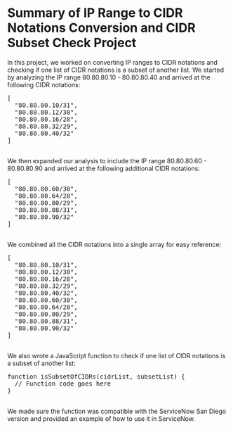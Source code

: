 <!DOCTYPE html>
<html>
<head>
  <meta charset="UTF-8">

</head>
<body>
  <h1>Summary of IP Range to CIDR Notations Conversion and CIDR Subset Check Project</h1>
  <p>In this project, we worked on converting IP ranges to CIDR notations and checking if one list of CIDR notations is a subset of another list. We started by analyzing the IP range 80.80.80.10 - 80.80.80.40 and arrived at the following CIDR notations:</p>
  <pre>
[
  "80.80.80.10/31",
  "80.80.80.12/30",
  "80.80.80.16/28",
  "80.80.80.32/29",
  "80.80.80.40/32"
]
  </pre>
  <p>We then expanded our analysis to include the IP range 80.80.80.60 - 80.80.80.90 and arrived at the following additional CIDR notations:</p>
  <pre>
[
  "80.80.80.60/30",
  "80.80.80.64/28",
  "80.80.80.80/29",
  "80.80.80.88/31",
  "80.80.80.90/32"
]
  </pre>
  <p>We combined all the CIDR notations into a single array for easy reference:</p>
  <pre>
[
  "80.80.80.10/31",
  "80.80.80.12/30",
  "80.80.80.16/28",
  "80.80.80.32/29",
  "80.80.80.40/32",
  "80.80.80.60/30",
  "80.80.80.64/28",
  "80.80.80.80/29",
  "80.80.80.88/31",
  "80.80.80.90/32"
]
  </pre>
  <p>We also wrote a JavaScript function to check if one list of CIDR notations is a subset of another list:</p>
  <pre>
function isSubsetOfCIDRs(cidrList, subsetList) {
  // Function code goes here
}
  </pre>
  <p>We made sure the function was compatible with the ServiceNow San Diego version and provided an example of how to use it in ServiceNow.</p>
</body>
</html>
